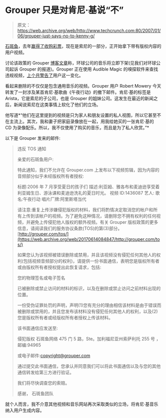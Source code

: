 # Grouper 只是对肯尼·基说“不”

> 原文：<https://web.archive.org/web/http://www.techcrunch.com:80/2007/01/06/grouper-just-says-no-to-kenny-g/>

 [](https://web.archive.org/web/20170614084847/http://www.grouper.com/) [石斑鱼](https://web.archive.org/web/20170614084847/http://www.grouper.com/)，去年[赢得了收购彩票](https://web.archive.org/web/20170614084847/http://www.techcrunch.com/2006/08/22/wow-grouper-sells-for-65-million/)，现在是索尼的一部分，正开始拿下带有版权内容的用户视频。

讨论该政策的 Grouper [博客文章](https://web.archive.org/web/20170614084847/http://groupervideo.wordpress.com/2007/01/03/videos-with-copyrighted-soundtracks-are-being-taken-down-as-ofnow/)称，环球公司的音乐将立即下架(见我们对环球公司起诉 Grouper 的报道)。Grouper 正在使用 Audible Magic 的嗅探软件来查找违规视频，[上个月警告了](https://web.archive.org/web/20170614084847/http://groupervideo.wordpress.com/2006/12/12/audible-magic/)用户这一变化。

看起来删除的不仅仅是包含通用音乐的视频。Grouper 用户 Robert Mowery 今天转发了一封涉及某首肯尼·基歌曲《午夜行动》的撤下邮件。肯尼·基的标签是 Arista，它是索尼的子公司，也是 Grouper 的姐妹公司。这发生在最近的新闻之后，新闻说索尼在这类事情上软化了他们的立场。

他写道*“他们在这里提到的视频是只为家人和朋友设置的私人视图，所以它甚至不在主流上。其次，我和妻子把家庭录像放在一起，用我给她买的一张肯尼·基的 CD 为录像配乐。所以，我不仅使用了购买的音乐，而且是为了私人欣赏。”*

以下是 Grouper 发来的邮件:

> 违反 TOS 通知
> 
> 亲爱的石斑鱼用户:
> 
> 特此通知，我们不允许在 Grouper.com 上发布以下视频剪辑，因为内容的音频部分似乎未经版权所有者授权:
> 
> 标题:2006 年 7 月享受夏日的孩子们
> 描述:利亚姆、雅各布和麦迪逊享受着利亚姆生日、游泳课和麦迪逊洗礼的夏日时光。
> 视频 ID:1436087
> 艺人:
> 歌名:午夜行动
> 唱片厂牌:阿里斯塔当代
> 
> 请注意:重复上传涉嫌侵犯版权的材料，我们将酌情决定取消您的帐户和所有上传到该帐户的视频。为了避免这种情况，请删除您不拥有权利的任何视频，并避免上传侵犯他人版权的额外视频。有关 Grouper 版权政策的更多信息，请阅读我们的服务协议条款(TOS)的第(3)部分。[http://grouper.com/tos/](https://web.archive.org/web/20170614084847/http://grouper.com/tos/)
> 
> 如果您认为该视频被错误删除或禁用，并且该视频没有侵犯任何其他人的权利(包括视频音频部分的权利)，请提供一份书面通信，表明您是版权所有者或由版权所有者授权提出此恢复请求，包括:
> 
> 您的物理签名或电子签名
> 
> 已被删除或禁止访问的材料的标识，以及在删除或禁止访问之前材料出现的位置。
> 
> 一份受伪证罪处罚的声明，声明(1)您有充分的理由相信该材料是由于错误而被删除或禁用的，并且您发布该材料没有侵犯任何其他人的权利，以及(2)您是版权所有者或经版权所有者授权上传该材料。
> 
> 该书面通信应发送至:
> 
> 侵犯版权
> 石斑鱼网络
> 475 门 5 路，Ste。加利福尼亚州索萨利托 255 号
> ，邮编:94965
> 
> 或电子邮件:copyright@grouper.com
> 
> 通过提交此书面通信，您承认并同意我们可以将此书面通信以及与您的其他通信转发给第三方进行验证。
> 
> 我们将尽快调查您的索赔。
> 
> 感谢，
> 石斑鱼团队

就个人而言，我不介意其他视频和音乐网站再次采取类似的立场，将肯尼·基音乐纳入用户生成内容。